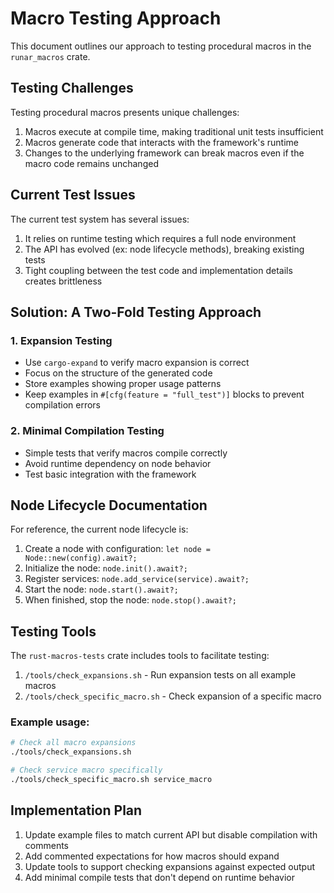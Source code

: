 # Macro Testing Approach

This document outlines our approach to testing procedural macros in the `runar_macros` crate.

## Testing Challenges

Testing procedural macros presents unique challenges:

1. Macros execute at compile time, making traditional unit tests insufficient
2. Macros generate code that interacts with the framework's runtime
3. Changes to the underlying framework can break macros even if the macro code remains unchanged

## Current Test Issues

The current test system has several issues:

1. It relies on runtime testing which requires a full node environment
2. The API has evolved (ex: node lifecycle methods), breaking existing tests
3. Tight coupling between the test code and implementation details creates brittleness

## Solution: A Two-Fold Testing Approach

### 1. Expansion Testing

- Use `cargo-expand` to verify macro expansion is correct
- Focus on the structure of the generated code
- Store examples showing proper usage patterns
- Keep examples in `#[cfg(feature = "full_test")]` blocks to prevent compilation errors

### 2. Minimal Compilation Testing

- Simple tests that verify macros compile correctly
- Avoid runtime dependency on node behavior
- Test basic integration with the framework

## Node Lifecycle Documentation

For reference, the current node lifecycle is:

1. Create a node with configuration: `let node = Node::new(config).await?;`
2. Initialize the node: `node.init().await?;`
3. Register services: `node.add_service(service).await?;`
4. Start the node: `node.start().await?;`
5. When finished, stop the node: `node.stop().await?;`

## Testing Tools

The `rust-macros-tests` crate includes tools to facilitate testing:

1. `/tools/check_expansions.sh` - Run expansion tests on all example macros
2. `/tools/check_specific_macro.sh` - Check expansion of a specific macro

### Example usage:

```bash
# Check all macro expansions
./tools/check_expansions.sh

# Check service macro specifically
./tools/check_specific_macro.sh service_macro
```

## Implementation Plan

1. Update example files to match current API but disable compilation with comments
2. Add commented expectations for how macros should expand
3. Update tools to support checking expansions against expected output
4. Add minimal compile tests that don't depend on runtime behavior 